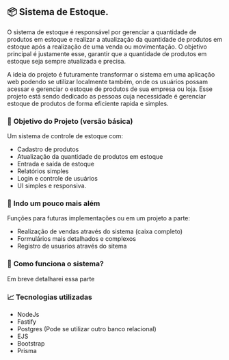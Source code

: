 ## 📦 Sistema de Estoque.

O sistema de estoque é responsável por gerenciar a quantidade de produtos em estoque e realizar a atualização da quantidade de produtos em estoque após a realização de uma venda ou movimentação. O objetivo principal é justamente esse, garantir que a quantidade de produtos em estoque seja sempre atualizada e precisa.

A ideia do projeto é futuramente transformar o sistema em uma aplicação web podendo se utilizar localmente também, onde os usuários possam acessar e gerenciar o estoque de produtos de sua empresa ou loja. Esse projeto está sendo dedicado as pessoas cuja necessidade é gerenciar estoque de produtos de forma eficiente rapida e simples.


### 🎯 **Objetivo do Projeto (versão básica)**

Um sistema de controle de estoque com:
- Cadastro de produtos
- Atualização da quantidade de produtos em estoque
- Entrada e saída de estoque
- Relatórios simples
- Login e controle de usuários
- UI simples e responsiva.

### 🚀 **Indo um pouco mais além**

Funções para futuras implementações ou em um projeto a parte:
- Realização de vendas através do sistema (caixa completo)
- Formulários mais detalhados e complexos
- Registro de usuarios através do sitema

### 🤔 **Como funciona o sistema?**

Em breve detalharei essa parte

### 📈 **Tecnologias utilizadas**

- NodeJs 
- Fastify
- Postgres (Pode se utilizar outro banco relacional)
- EJS
- Bootstrap
- Prisma